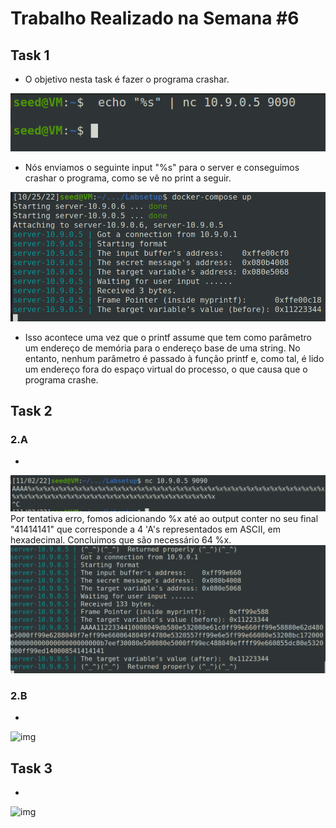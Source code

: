 # Trabalho Realizado na Semana #6

## Task 1

- O objetivo nesta task é fazer o programa crashar.

![input](images/w6/1_a.png)

- Nós enviamos o seguinte input "%s" para o server e conseguimos crashar o programa, como se vê no print a seguir.

![crash](images/w6/1_b.png)

- Isso acontece uma vez que o printf assume que tem como parâmetro um endereço de memória para o endereço base de uma string. No entanto, nenhum parâmetro é passado à função printf e, como tal, é lido um endereço fora do espaço virtual do processo, o que causa que o programa crashe.

## Task 2  

### 2.A

- 

![input](images/w6/2_a_1.png)
Por tentativa erro, fomos adicionando %x até ao output conter no seu final "41414141" que corresponde a 4 'A's representados em ASCII, em hexadecimal. Concluimos que são necessário 64 %x.
![input](images/w6/2_a_2.png)

### 2.B 

- 

![img]()

## Task 3

- 

![img]()
